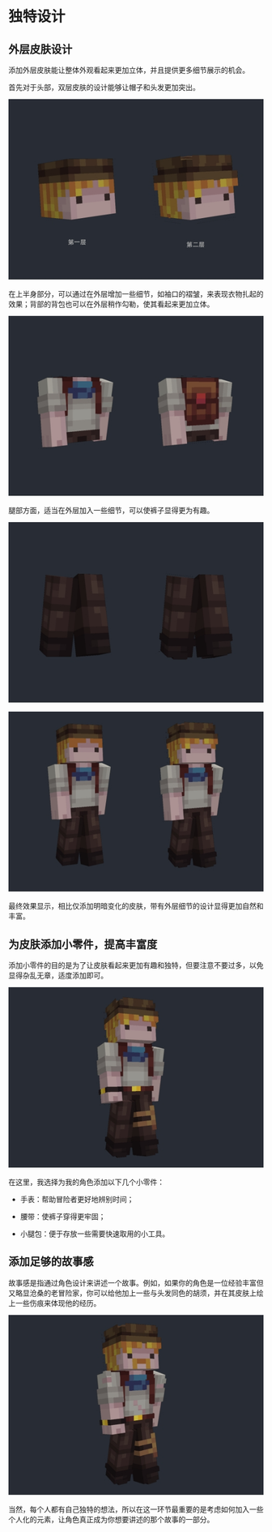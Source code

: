 # **独特设计**

## **外层皮肤设计**

添加外层皮肤能让整体外观看起来更加立体，并且提供更多细节展示的机会。

首先对于头部，双层皮肤的设计能够让帽子和头发更加突出。

![](./images/wps22.jpg)

在上半身部分，可以通过在外层增加一些细节，如袖口的褶皱，来表现衣物扎起的效果；背部的背包也可以在外层稍作勾勒，使其看起来更加立体。

![](./images/wps23.jpg)

腿部方面，适当在外层加入一些细节，可以使裤子显得更为有趣。

![](./images/wps24.jpg)

![](./images/wps25.jpg)

最终效果显示，相比仅添加明暗变化的皮肤，带有外层细节的设计显得更加自然和丰富。

## **为皮肤添加小零件，提高丰富度**

添加小零件的目的是为了让皮肤看起来更加有趣和独特，但要注意不要过多，以免显得杂乱无章，适度添加即可。

![](./images/wps26.jpg)

在这里，我选择为我的角色添加以下几个小零件：

- 手表：帮助冒险者更好地辨别时间；

- 腰带：使裤子穿得更牢固；

- 小腿包：便于存放一些需要快速取用的小工具。

## **添加足够的故事感**

故事感是指通过角色设计来讲述一个故事。例如，如果你的角色是一位经验丰富但又略显沧桑的老冒险家，你可以给他加上一些与头发同色的胡须，并在其皮肤上绘上一些伤痕来体现他的经历。

![](./images/wps27.jpg)

当然，每个人都有自己独特的想法，所以在这一环节最重要的是考虑如何加入一些个人化的元素，让角色真正成为你想要讲述的那个故事的一部分。